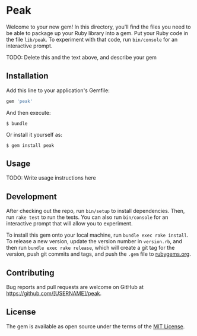 # Peak

Welcome to your new gem! In this directory, you'll find the files you need to be able to package up your Ruby library into a gem. Put your Ruby code in the file `lib/peak`. To experiment with that code, run `bin/console` for an interactive prompt.

TODO: Delete this and the text above, and describe your gem

## Installation

Add this line to your application's Gemfile:

```ruby
gem 'peak'
```

And then execute:

    $ bundle

Or install it yourself as:

    $ gem install peak

## Usage

TODO: Write usage instructions here

## Development

After checking out the repo, run `bin/setup` to install dependencies. Then, run `rake test` to run the tests. You can also run `bin/console` for an interactive prompt that will allow you to experiment.

To install this gem onto your local machine, run `bundle exec rake install`. To release a new version, update the version number in `version.rb`, and then run `bundle exec rake release`, which will create a git tag for the version, push git commits and tags, and push the `.gem` file to [rubygems.org](https://rubygems.org).

## Contributing

Bug reports and pull requests are welcome on GitHub at https://github.com/[USERNAME]/peak.

## License

The gem is available as open source under the terms of the [MIT License](https://opensource.org/licenses/MIT).
